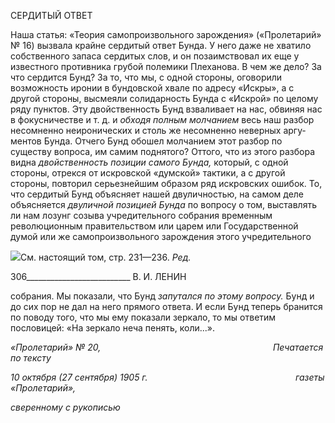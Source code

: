 СЕРДИТЫЙ ОТВЕТ

Наша статья: «Теория самопроизвольного зарождения» («Пролетарий» № 16) вы­звала крайне сердитый ответ Бунда. У него даже не хватило собственного запаса серди­тых слов, и он позаимствовал их еще у известного противника грубой полемики Плеха­нова. В чем же дело? За что сердится Бунд? За то, что мы, с одной стороны, оговорили возможность иронии в бундовской хвале по адресу «Искры», а с другой стороны, вы­смеяли солидарность Бунда с «Искрой» по целому ряду пунктов. Эту двойственность Бунд взваливает на нас, обвиняя нас в фокусничестве и т. д. и _обходя полным молчани­ем_ весь наш разбор несомненно неиронических и столь же несомненно неверных аргу­ментов Бунда. Отчего Бунд обошел молчанием этот разбор по существу вопроса, им самим поднятого? Оттого, что из этого разбора видна _двойственность позиции самого Бунда,_ который, с одной стороны, отрекся от искровской «думской» тактики, а с другой стороны, повторил серьезнейшим образом ряд искровских ошибок. То, что сердитый Бунд объясняет нашей двуличностью, на самом деле объясняется _двуличной позицией Бунда_ по вопросу о том, выставлять ли нам лозунг созыва учредительного собрания временным революционным правительством или царем или Государственной думой или же самопроизвольного зарождения этого учредительного

![](file:///C:/Users/bot32/AppData/Local/Temp/msohtmlclip1/01/clip_image001.png)См. настоящий том, стр. 231—236. _Ред._

  

306__________________________ В. И. ЛЕНИН

собрания. Мы показали, что Бунд _запутался по этому вопросу._ Бунд и до сих пор не дал на него прямого ответа. И если Бунд теперь бранится по поводу того, что мы ему показали зеркало, то мы ответим пословицей: «На зеркало неча пенять, коли...».

_«Пролетарий» № 20,                                                                      Печатается по тексту_

_10 октября (27 сентября) 1905 г.                                                            газеты «Пролетарий»,_

_сверенному с рукописью_